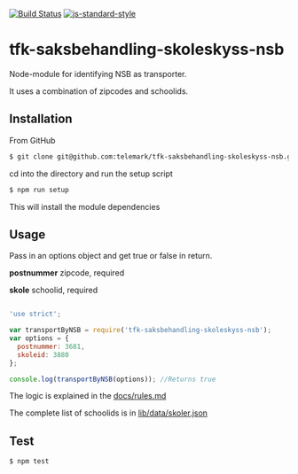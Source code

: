 [![Build Status](https://travis-ci.org/telemark/tfk-saksbehandling-skoleskyss-nsb.svg?branch=master)](https://travis-ci.org/telemark/tfk-saksbehandling-skoleskyss-nsb)
[![js-standard-style](https://img.shields.io/badge/code%20style-standard-brightgreen.svg?style=flat)](https://github.com/feross/standard)
# tfk-saksbehandling-skoleskyss-nsb
Node-module for identifying NSB as transporter.

It uses a combination of zipcodes and schoolids.

## Installation
From GitHub

```sh
$ git clone git@github.com:telemark/tfk-saksbehandling-skoleskyss-nsb.git
```

cd into the directory and run the setup script

```sh
$ npm run setup
```

This will install the module dependencies

## Usage
Pass in an options object and get true or false in return.

**postnummer** zipcode, required

**skole** schoolid, required

```javascript

'use strict';

var transportByNSB = require('tfk-saksbehandling-skoleskyss-nsb');
var options = {
  postnummer: 3681,
  skoleid: 3880
};

console.log(transportByNSB(options)); //Returns true

```

The logic is explained in the [docs/rules.md](/docs/rules.md)

The complete list of schoolids is in [lib/data/skoler.json](/lib/data/skoler.json)

## Test

```sh
$ npm test
```